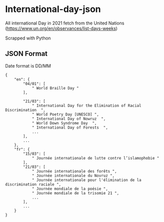 # International-day-json 
All international Day in 2021 fetch from the United Nations (https://www.un.org/en/observances/list-days-weeks) <br>

Scrapped with Python
## JSON Format
Date format is DD/MM
```
{
    "en": {
        "04/01": [
            " World Braille Day "
        ],
        
        "21/03": [
            " International Day for the Elimination of Racial Discrimination  ",
            " World Poetry Day [UNESCO] ",
            " International Day of Nowruz  ",
            " World Down Syndrome Day  ",
            " International Day of Forests  ",
            ...
        ],
        ...
    },
    "fr": {
        "15/03": [
            " Journée internationale de lutte contre l’islamophobie "
        ],
        "21/03": [
            " Journée internationale des forêts ",
            " Journée internationale du Novruz ",
            " Journée internationale pour l'élimination de la discrimination raciale ",
            " Journée mondiale de la poésie ",
            " Journée mondiale de la trisomie 21 ",
            ...
        ],
        ...
    }
}
```